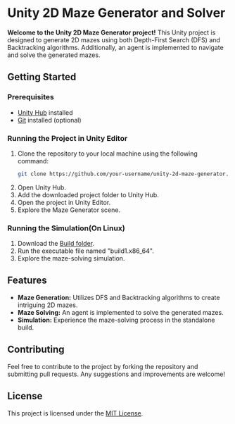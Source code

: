 # Unity 2D Maze Generator and Solver

**Welcome to the Unity 2D Maze Generator project!** This Unity project is designed to generate 2D mazes using both Depth-First Search (DFS) and Backtracking algorithms. Additionally, an agent is implemented to navigate and solve the generated mazes.

## Getting Started

### Prerequisites
- [Unity Hub](https://unity.com/download) installed
- [Git](https://git-scm.com/book/en/v2/Getting-Started-Installing-Git) installed (optional)

### Running the Project in Unity Editor
1. Clone the repository to your local machine using the following command:
    ```bash
    git clone https://github.com/your-username/unity-2d-maze-generator.git
    ```
2. Open Unity Hub.
3. Add the downloaded project folder to Unity Hub.
4. Open the project in Unity Editor.
5. Explore the Maze Generator scene.

### Running the Simulation(On Linux)
1. Download the [Build folder](/builds).
2. Run the executable file named "build1.x86_64".
3. Explore the maze-solving simulation.

## Features
- **Maze Generation:** Utilizes DFS and Backtracking algorithms to create intriguing 2D mazes.
- **Maze Solving:** An agent is implemented to solve the generated mazes.
- **Simulation:** Experience the maze-solving process in the standalone build.

## Contributing
Feel free to contribute to the project by forking the repository and submitting pull requests. Any suggestions and improvements are welcome!

## License
This project is licensed under the [MIT License](LICENSE).
